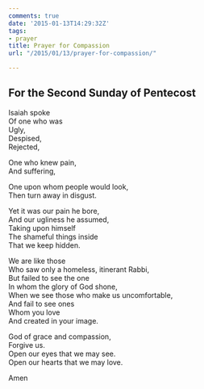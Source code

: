 ```yaml
---
comments: true
date: '2015-01-13T14:29:32Z'
tags:
- prayer
title: Prayer for Compassion
url: "/2015/01/13/prayer-for-compassion/"

---
```

## For the Second Sunday of Pentecost

Isaiah spoke  
Of one who was  
Ugly,  
Despised,  
Rejected,

One who knew pain,  
And suffering,

One upon whom people would look,  
Then turn away in disgust.

Yet it was our pain he bore,  
And our ugliness he assumed,  
Taking upon himself  
The shameful things inside  
That we keep hidden.

We are like those  
Who saw only a homeless, itinerant Rabbi,  
But failed to see the one  
In whom the glory of God shone,  
When we see those who make us uncomfortable,  
And fail to see ones  
Whom you love  
And created in your image.

God of grace and compassion,  
Forgive us.  
Open our eyes that we may see.  
Open our hearts that we may love.

Amen


